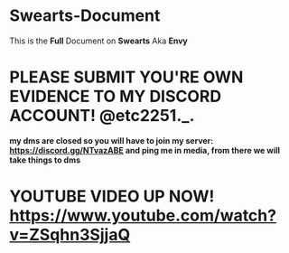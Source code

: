 # Swearts-Document
This is the **Full** Document on **Swearts** Aka **Envy**
# PLEASE SUBMIT YOU'RE OWN EVIDENCE TO MY DISCORD ACCOUNT! @etc2251._.
**my dms are closed so you will have to join my server: https://discord.gg/NTvazABE and ping me in media, from there we will take things to dms**

# YOUTUBE VIDEO UP NOW! https://www.youtube.com/watch?v=ZSqhn3SjjaQ
